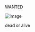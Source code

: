 

  WANTED

![image](https://github.com/user-attachments/assets/6c06d19d-76e3-4e65-ba73-750a0a18d83c)

  dead or alive




<!---
Chichiwenk/Chichiwenk is a ✨ special ✨ repository because its `README.md` (this file) appears on your GitHub profile.
You can click the Preview link to take a look at your changes.
--->
